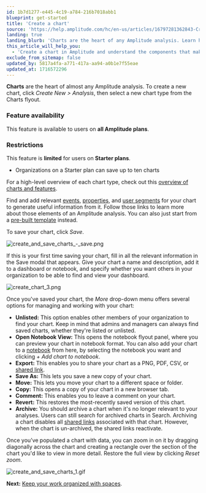 ```yaml
---
id: 1b7d1277-e445-4c19-a784-216b7018abb1
blueprint: get-started
title: 'Create a chart'
source: 'https://help.amplitude.com/hc/en-us/articles/16797281362843-Create-a-chart'
landing: true
landing_blurb: 'Charts are the heart of any Amplitude analysis. Learn how to create your first chart.'
this_article_will_help_you:
  - 'Create a chart in Amplitude and understand the components that make it work'
exclude_from_sitemap: false
updated_by: 5817a4fa-a771-417a-aa94-a0b1e7f55eae
updated_at: 1716572296
---
```

**Charts** are the heart of almost any Amplitude analysis. To create a new chart, click *Create New > Analysis*, then select a new chart type from the Charts flyout.

### Feature availability

This feature is available to users on **all Amplitude plans**.

### Restrictions

This feature is **limited** for users on **Starter plans**. 

* Organizations on a Starter plan can save up to ten charts

For a high-level overview of each chart type, check out this [overview of charts and features](/docs/analytics/charts/find-the-right-chart).

Find and add relevant [events](/docs/analytics/charts/build-charts-add-events), [properties](/docs/data/user-properties-and-events), and [user segments](/docs/analytics/charts/build-charts-add-user-segments) for your chart to generate useful information from it. Follow those links to learn more about those elements of an Amplitude analysis. You can also just start from a [pre-built template](/docs/get-started/start-from-template) instead.

To save your chart, click *Save*.

![create_and_save_charts_-_save.png](/docs/output/img/get-started/create_and_save_charts_-_save.png)

If this is your first time saving your chart, fill in all the relevant information in the Save modal that appears. Give your chart a name and description, add it to a dashboard or notebook, and specify whether you want others in your organization to be able to find and view your dashboard.

![create_chart_3.png](/docs/output/img/get-started/create_chart_3.png)

Once you've saved your chart, the *More* drop-down menu offers several options for managing and working with your chart:

* **Unlisted:** This option enables other members of your organization to find your chart. Keep in mind that admins and managers can always find saved charts, whether they're listed or unlisted.
* **Open Notebook View:** This opens the notebook flyout panel, where you can preview your chart in notebook format. You can also add your chart to a [notebook](/docs/analytics/notebooks) from here, by selecting the notebook you want and clicking *+ Add chart to notebook*.
* **Export:** This enables you to share your chart as a PNG, PDF, CSV, or [shared link](/docs/analytics/share-external).
* **Save As:** This lets you save a new copy of your chart.
* **Move:** This lets you move your chart to a different space or folder.
* **Copy:** This opens a copy of your chart in a new browser tab.
* **Comment:** This enables you to leave a comment on your chart.
* **Revert:** This restores the most-recently saved version of this chart.
* **Archive:** You should archive a chart when it's no longer relevant to your analyses. Users can still search for archived charts in Search. Archiving a chart disables all [shared links](/docs/analytics/share-external) associated with that chart. However, when the chart is un-archived, the shared links reactivate.

Once you’ve populated a chart with data, you can zoom in on it by dragging diagonally across the chart and creating a rectangle over the section of the chart you'd like to view in more detail. Restore the full view by clicking *Reset zoom*.

![create_and_save_charts_1.gif](/docs/output/img/get-started/create_and_save_charts_1.gif)

**Next:** [Keep your work organized with spaces](/docs/get-started/spaces).